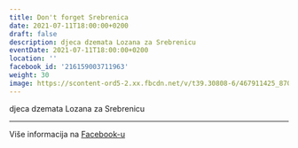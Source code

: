```yaml
---
title: Don't forget Srebrenica
date: 2021-07-11T18:00:00+0200
draft: false
description: djeca dzemata Lozana za Srebrenicu
eventDate: 2021-07-11T18:00:00+0200
location: ''
facebook_id: '216159003711963'
weight: 30
image: https://scontent-ord5-2.xx.fbcdn.net/v/t39.30808-6/467911425_8702124949883247_8451066247417132989_n.jpg?_nc_cat=103&ccb=1-7&_nc_sid=9e60e4&_nc_eui2=AeGxBM5gmFoBDnSrQC1cOb3STHlsLy7Cd4JMeWwvLsJ3ggEqyGsB_zl-XvvPGWy8f0UPzzWjAuO3Zv4k3PBjBnj3&_nc_ohc=LuQ4zFQuXqcQ7kNvwEU2GfX&_nc_oc=Adm6qR69-NS_cHZgeZGfgExmWPSfdvC17wFsnTqU0JBOWVw2NgT0V0V2hdP87uKRGk8&_nc_zt=23&_nc_ht=scontent-ord5-2.xx&edm=ABTKTjYEAAAA&_nc_gid=kshn8iQFvKgby2B9qFpxgw&oh=00_AfP6PcQ4rdlOSel7CWbFnx2IjK-H5btXRVTOSRv6ri6F8A&oe=68693D59
---
```


djeca dzemata Lozana za Srebrenicu

---

Više informacija na [Facebook-u](https://facebook.com/events/216159003711963)